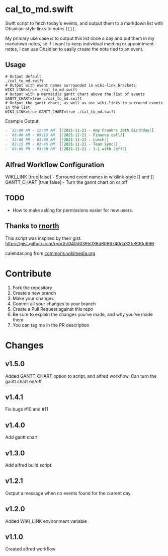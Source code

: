 # cal_to_md.swift
Swift script to fetch today's events, and output them to a markdown list with Obsidian-style links to notes `[[]]`. 

My primary use case is to output this list once a day and put them in my markdown notes, so if I want to keep individual meeting or appointment notes, I can use Obsidian to easily create the note tied to an event.

## Usage

```shell
# Output default
./cal_to_md.swift
# Output with event names surrounded in wiki-link brackets
WIKI_LINK=true ./cal_to_md.swift
# Output with a mermaidjs gantt chart above the list of events
GANTT_CHART=true ./cal_to_md.swift
# Output the gantt chart, as well as use wiki-links to surround events in the list
WIKI_LINK=true GANTT_CHART=true ./cal_to_md.swift
```

Example Output:
```markdown
- `12:00 AM - 12:00 AM` [[2021-11-21 - Amy Frank's 30th Birthday]]
- `08:00 AM - 09:15 AM` [[2021-11-21 - Finance call]]
- `12:00 PM - 01:00 AM` [[2021-11-21 - Lunch]]
- `02:15 PM - 02:45 PM` [[2021-11-21 - Team Sync]]
- `03:00 PM - 03:30 PM` [[2021-11-21 - 1-1 with Jeff]]
```



## Alfred Workflow Configuration
WIKI_LINK [true|false] - Surround event names in wikilink-style [[ and ]]
GANTT_CHART [true|false] - Turn the gannt chart on or off

## TODO
- How to make asking for permissions easier for new users.

## Thanks to [rnorth](https://gist.github.com/rnorth)
This script was inspired by their gist: https://gist.github.com/rnorth/040d0395036d8066740da321e830d666

calendar.png from [commons.wikimedia.org](https://commons.wikimedia.org/wiki/File:Calendar_vmc2015.png)

# Contribute
1. Fork the repository
2. Create a new branch
3. Make your changes
4. Commit all your changes to your branch
5. Create a Pull Request against this repo
  1. Be sure to explain the changes you've made, and why you've made them.
  2. You can tag me in the PR description

# Changes

## v1.5.0
Added GANTT_CHART option to script, and alfred workflow. Can turn the gantt chart on/off.
## v1.4.1
Fix bugs #10 and #11

## v1.4.0
Add gantt chart
## v1.3.0
Add alfred build script

## v1.2.1
Output a message when no events found for the current day.

## v1.2.0
Added WIKI_LINK environment variable

## v1.1.0
Created alfred workflow

